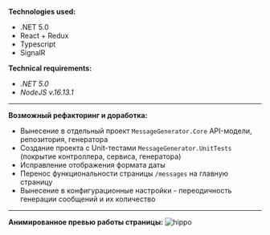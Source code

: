 **Technologies used:**
- .NET 5.0
- React + Redux
- Typescript
- SignalR

**Technical requirements:**
- *.NET 5.0*
- *NodeJS v.16.13.1*
------------------------------------
**Возможный рефакторинг и доработка:**
- Вынесение в отдельный проект `MessageGenerator.Core` API-модели, репозитория, генератора
- Создание проекта с Unit-тестами `MessageGenerator.UnitTests` (покрытие контроллера, сервиса, генератора)
- Исправление отображения формата даты
- Перенос функциональности страницы `/messages` на главную страницу
- Вынесение в конфигурационные настройки - переодичность генерации сообщений и их количество
------------------------------------
**Анимированное превью работы страницы:**
![hippo](https://s10.gifyu.com/images/2021-12-24_09h31_00.gif)

